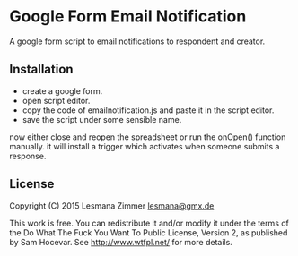 Google Form Email Notification
==============================

A google form script to email notifications to respondent and creator.

Installation
------------

* create a google form.
* open script editor.
* copy the code of emailnotification.js and paste it in the script editor.
* save the script under some sensible name.

now either close and reopen the spreadsheet
or run the onOpen() function manually.
it will install a trigger which activates when someone submits a response.

License
-------

Copyright (C) 2015 Lesmana Zimmer <lesmana@gmx.de>

This work is free. You can redistribute it and/or modify it under the
terms of the Do What The Fuck You Want To Public License, Version 2,
as published by Sam Hocevar. See http://www.wtfpl.net/ for more details.

